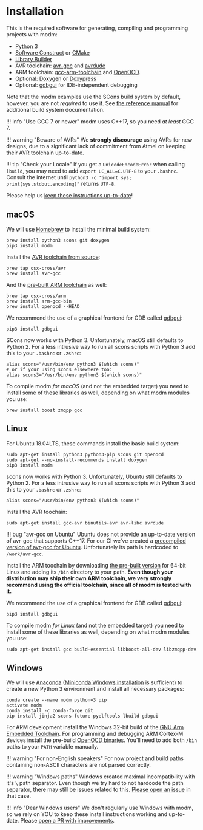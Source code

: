# Installation

This is the required software for generating, compiling and programming projects
with modm:

- [Python 3](http://www.python.org/)
- [Software Construct][scons] or [CMake][]
- [Library Builder][lbuild]
- AVR toolchain: [avr-gcc][] and [avrdude][]
- ARM toolchain: [gcc-arm-toolchain][] and [OpenOCD][].
- Optional: [Doxygen][] or [Doxypress][]
- Optional: [gdbgui][] for IDE-independent debugging

Note that the modm examples use the SCons build system by default, however,
you are not *required* to use it. See [the reference manual](../../reference/build-systems) for
additional build system documentation.

!!! info "Use GCC 7 or newer"
	modm uses C++17, so you need *at least* GCC 7.

!!! warning "Beware of AVRs"
	We **strongly discourage** using AVRs for new designs, due to a significant
	lack of commitment from Atmel on keeping their AVR toolchain up-to-date.

!!! tip "Check your Locale"
	If you get a `UnicodeEncodeError` when calling `lbuild`, you may need to add
	`export LC_ALL=C.UTF-8` to your `.bashrc`. Consult the internet until
	`python3 -c "import sys; print(sys.stdout.encoding)"` returns `UTF-8`.

Please help us [keep these instructions up-to-date][contribute]!


## macOS

We will use [Homebrew](http://brew.sh/) to install the minimal build system:

	brew install python3 scons git doxygen
	pip3 install modm

Install the [AVR toolchain from source](https://github.com/osx-cross/homebrew-avr):

	brew tap osx-cross/avr
	brew install avr-gcc

And the [pre-built ARM toolchain](https://github.com/osx-cross/homebrew-arm) as
well:

	brew tap osx-cross/arm
	brew install arm-gcc-bin
	brew install openocd --HEAD

We recommend the use of a graphical frontend for GDB called [gdbgui][]:

	pip3 install gdbgui

SCons now works with Python 3. Unfortunately, macOS still defaults to Python 2.
For a less intrusive way to run all scons scripts with Python 3 add this to your
`.bashrc` or `.zshrc`:

	alias scons="/usr/bin/env python3 $(which scons)"
	# or if your using scons elsewhere too:
	alias scons3="/usr/bin/env python3 $(which scons)"

To compile modm *for macOS* (and not the embedded target) you need to install
some of these libraries as well, depending on what modm modules you use:

	brew install boost zmqpp gcc


## Linux

For Ubuntu 18.04LTS, these commands install the basic build system:

	sudo apt-get install python3 python3-pip scons git openocd
	sudo apt-get --no-install-recommends install doxygen
	pip3 install modm

scons now works with Python 3. Unfortunately, Ubuntu still defaults to Python 2.
For a less intrusive way to run all scons scripts with Python 3 add this to your
`.bashrc` or `.zshrc`:

	alias scons="/usr/bin/env python3 $(which scons)"

Install the AVR toochain:

	sudo apt-get install gcc-avr binutils-avr avr-libc avrdude

!!! bug "avr-gcc on Ubuntu"
	Ubuntu does not provide an up-to-date version of avr-gcc that supports C++17.
	For our CI we've created a [precompiled version of avr-gcc for Ubuntu][avr-gcc-latest].
	Unfortunately its path is hardcoded to `/work/avr-gcc`.

Install the ARM toochain by downloading [the pre-built version][gcc-arm-toolchain]
for 64-bit Linux and adding its `/bin` directory to your path.
**Even though your distribution may ship their own ARM toolchain, we very strongly
recommend using the official toolchain, since all of modm is tested with it.**

We recommend the use of a graphical frontend for GDB called [gdbgui][]:

	pip3 install gdbgui

To compile modm *for Linux* (and not the embedded target) you need to install
some of these libraries as well, depending on what modm modules you use:

	sudo apt-get install gcc build-essential libboost-all-dev libzmqpp-dev


## Windows

We will use [Anaconda][] ([Miniconda Windows installation][miniconda] is
sufficient) to create a new Python 3 environment and install all necessary
packages:

    conda create --name modm python=3 pip
    activate modm
    conda install -c conda-forge git
    pip install jinja2 scons future pyelftools lbuild gdbgui

For ARM development install the Windows 32-bit build of the [GNU Arm Embedded
Toolchain][gcc-arm-toolchain]. For programming and debugging ARM Cortex-M
devices install the pre-build [OpenOCD binaries][openocd_binaries].
You'll need to add both `/bin` paths to your `PATH` variable manually.

!!! warning "For non-English speakers"
	For now project and build paths containing non-ASCII characters are not
	parsed correctly.

!!! warning "Windows paths"
	Windows created maximal incompatibility with it's `\` path separator.
	Even though we try hard to not hardcode the path separator, there may still
	be issues related to this. [Please open an issue][newissue] in that case.

!!! info "Dear Windows users"
	We don't regularly use Windows with modm, so we rely on YOU to keep these
	install instructions working and up-to-date. Please [open a PR with
	improvements][contribute].


[contribute]: https://github.com/modm-io/modm/blob/develop/CONTRIBUTING.md
[newissue]: https://github.com/modm-io/modm/issues/new
[examples]: https://github.com/modm-io/modm/tree/develop/examples
[gcc-arm-toolchain]: https://developer.arm.com/tools-and-software/open-source-software/developer-tools/gnu-toolchain/gnu-rm
[openocd]: http://openocd.org
[avr-gcc]: https://www.nongnu.org/avr-libc
[avrdude]: https://www.nongnu.org/avrdude
[lbuild]: https://github.com/modm-io/lbuild
[scons]: https://www.scons.org
[cmake]: https://www.cmake.org
[anaconda]: https://www.anaconda.com
[miniconda]: https://docs.conda.io/en/latest/miniconda.html#windows-installers
[avr-gcc-latest]: https://github.com/modm-ext/docker-avr-gcc/releases
[openocd_binaries]: https://gnutoolchains.com/arm-eabi/openocd
[doxygen]: http://www.doxygen.nl
[doxypress]: https://www.copperspice.com/documentation-doxypress.html
[gdbgui]: https://www.gdbgui.com
